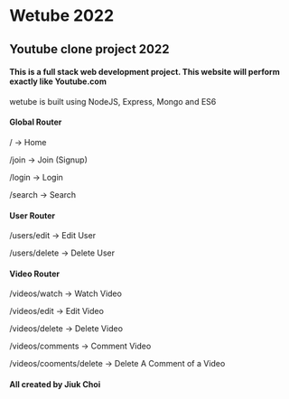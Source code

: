 # Wetube 2022

## Youtube clone project 2022

#### This is a full stack web development project. This website will perform exactly like Youtube.com

wetube is built using NodeJS, Express, Mongo and ES6

#### Global Router

/ -> Home

/join -> Join (Signup)

/login -> Login

/search -> Search

#### User Router

/users/edit -> Edit User

/users/delete -> Delete User

#### Video Router

/videos/watch -> Watch Video

/videos/edit -> Edit Video

/videos/delete -> Delete Video

/videos/comments -> Comment Video

/videos/cooments/delete -> Delete A Comment of a Video

#### All created by Jiuk Choi
